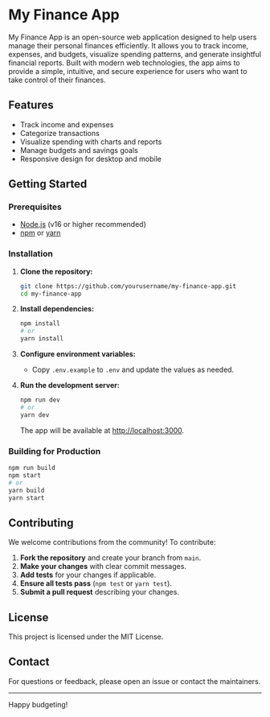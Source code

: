 # My Finance App

My Finance App is an open-source web application designed to help users manage their personal finances efficiently. It allows you to track income, expenses, and budgets, visualize spending patterns, and generate insightful financial reports. Built with modern web technologies, the app aims to provide a simple, intuitive, and secure experience for users who want to take control of their finances.

## Features

- Track income and expenses
- Categorize transactions
- Visualize spending with charts and reports
- Manage budgets and savings goals
- Responsive design for desktop and mobile

## Getting Started

### Prerequisites

- [Node.js](https://nodejs.org/) (v16 or higher recommended)
- [npm](https://www.npmjs.com/) or [yarn](https://yarnpkg.com/)

### Installation

1. **Clone the repository:**

   ```bash
   git clone https://github.com/yourusername/my-finance-app.git
   cd my-finance-app
   ```

2. **Install dependencies:**

   ```bash
   npm install
   # or
   yarn install
   ```

3. **Configure environment variables:**

   - Copy `.env.example` to `.env` and update the values as needed.

4. **Run the development server:**

   ```bash
   npm run dev
   # or
   yarn dev
   ```

   The app will be available at [http://localhost:3000](http://localhost:3000).

### Building for Production

```bash
npm run build
npm start
# or
yarn build
yarn start
```

## Contributing

We welcome contributions from the community! To contribute:

1. **Fork the repository** and create your branch from `main`.
2. **Make your changes** with clear commit messages.
3. **Add tests** for your changes if applicable.
4. **Ensure all tests pass** (`npm test` or `yarn test`).
5. **Submit a pull request** describing your changes.

## License

This project is licensed under the MIT License.

## Contact

For questions or feedback, please open an issue or contact the maintainers.

---

Happy budgeting!
